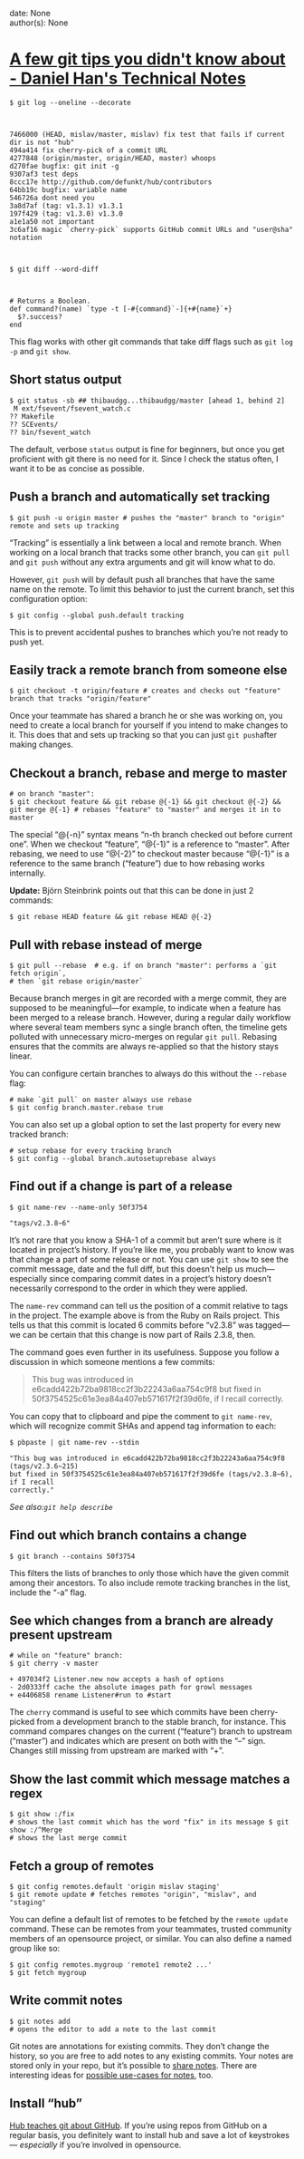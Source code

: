 
date: None  
author(s): None  

# [A few git tips you didn't know about - Daniel Han's Technical Notes](https://sites.google.com/site/xiangyangsite/home/technical-tips/software-development/git/a-few-git-tips-you-didn-t-know-about)


    $ git log --oneline --decorate
    
    
    
    7466000 (HEAD, mislav/master, mislav) fix test that fails if current dir is not "hub"
    494a414 fix cherry-pick of a commit URL
    4277848 (origin/master, origin/HEAD, master) whoops
    d270fae bugfix: git init -g
    9307af3 test deps
    8ccc17e http://github.com/defunkt/hub/contributors
    64bb19c bugfix: variable name
    546726a dont need you
    3a8d7af (tag: v1.3.1) v1.3.1
    197f429 (tag: v1.3.0) v1.3.0
    a1e1a50 not important
    3c6af16 magic `cherry-pick` supports GitHub commit URLs and "user@sha" notation
    
    
    
    $ git diff --word-diff
    
    
    
    # Returns a Boolean.
    def command?(name) `type -t [-#{command}`-]{+#{name}`+}
      $?.success?
    end
    

This flag works with other git commands that take diff flags such as `git log -p` and `git show`.

## Short status output
    
    
    $ git status -sb ## thibaudgg...thibaudgg/master [ahead 1, behind 2]
     M ext/fsevent/fsevent_watch.c
    ?? Makefile
    ?? SCEvents/
    ?? bin/fsevent_watch
    

The default, verbose `status` output is fine for beginners, but once you get proficient with git there is no need for it. Since I check the status often, I want it to be as concise as possible.

## Push a branch and automatically set tracking
    
    
    $ git push -u origin master # pushes the "master" branch to "origin" remote and sets up tracking
    

“Tracking” is essentially a link between a local and remote branch. When working on a local branch that tracks some other branch, you can `git pull` and `git push` without any extra arguments and git will know what to do.

However, `git push` will by default push all branches that have the same name on the remote. To limit this behavior to just the current branch, set this configuration option:
    
    
    $ git config --global push.default tracking
    

This is to prevent accidental pushes to branches which you’re not ready to push yet.

## Easily track a remote branch from someone else
    
    
    $ git checkout -t origin/feature # creates and checks out "feature" branch that tracks "origin/feature"
    

Once your teammate has shared a branch he or she was working on, you need to create a local branch for yourself if you intend to make changes to it. This does that and sets up tracking so that you can just `git push`after making changes.

## Checkout a branch, rebase and merge to master
    
    
    # on branch "master":
    $ git checkout feature && git rebase @{-1} && git checkout @{-2} && git merge @{-1} # rebases "feature" to "master" and merges it in to master
    

The special “@{-n}” syntax means “n-th branch checked out before current one”. When we checkout “feature”, “@{-1}” is a reference to “master”. After rebasing, we need to use “@{-2}” to checkout master because “@{-1}” is a reference to the same branch (“feature”) due to how rebasing works internally.

 **Update:** Björn Steinbrink points out that this can be done in just 2 commands:
    
    
    $ git rebase HEAD feature && git rebase HEAD @{-2}
    

## Pull with rebase instead of merge
    
    
    $ git pull --rebase  # e.g. if on branch "master": performs a `git fetch origin`,
    # then `git rebase origin/master`
    

Because branch merges in git are recorded with a merge commit, they are supposed to be meaningful—for example, to indicate when a feature has been merged to a release branch. However, during a regular daily workflow where several team members sync a single branch often, the timeline gets polluted with unnecessary micro-merges on regular `git pull`. Rebasing ensures that the commits are always re-applied so that the history stays linear.

You can configure certain branches to always do this without the `--rebase` flag:
    
    
    # make `git pull` on master always use rebase
    $ git config branch.master.rebase true
    

You can also set up a global option to set the last property for every new tracked branch:
    
    
    # setup rebase for every tracking branch
    $ git config --global branch.autosetuprebase always
    

## Find out if a change is part of a release
    
    
    $ git name-rev --name-only 50f3754
    
    "tags/v2.3.8~6"
    

It’s not rare that you know a SHA-1 of a commit but aren’t sure where is it located in project’s history. If you’re like me, you probably want to know was that change a part of some release or not. You can use `git show` to see the commit message, date and the full diff, but this doesn’t help us much—especially since comparing commit dates in a project’s history doesn’t necessarily correspond to the order in which they were applied.

The `name-rev` command can tell us the position of a commit relative to tags in the project. The example above is from the Ruby on Rails project. This tells us that this commit is located 6 commits before “v2.3.8” was tagged—we can be certain that this change is now part of Rails 2.3.8, then.

The command goes even further in its usefulness. Suppose you follow a discussion in which someone mentions a few commits:

> This bug was introduced in e6cadd422b72ba9818cc2f3b22243a6aa754c9f8 but fixed in 50f3754525c61e3ea84a407eb571617f2f39d6fe, if I recall correctly.

You can copy that to clipboard and pipe the comment to `git name-rev`, which will recognize commit SHAs and append tag information to each:
    
    
    $ pbpaste | git name-rev --stdin
    
    "This bug was introduced in e6cadd422b72ba9818cc2f3b22243a6aa754c9f8 (tags/v2.3.6~215)
    but fixed in 50f3754525c61e3ea84a407eb571617f2f39d6fe (tags/v2.3.8~6), if I recall
    correctly."
    

_See also:`git help describe`_

## Find out which branch contains a change
    
    
    $ git branch --contains 50f3754
    

This filters the lists of branches to only those which have the given commit among their ancestors. To also include remote tracking branches in the list, include the “-a” flag.

## See which changes from a branch are already present upstream
    
    
    # while on "feature" branch:
    $ git cherry -v master
    
    + 497034f2 Listener.new now accepts a hash of options
    - 2d0333ff cache the absolute images path for growl messages
    + e4406858 rename Listener#run to #start
    

The `cherry` command is useful to see which commits have been cherry-picked from a development branch to the stable branch, for instance. This command compares changes on the current (“feature”) branch to upstream (“master”) and indicates which are present on both with the “–” sign. Changes still missing from upstream are marked with “+”.

## Show the last commit which message matches a regex
    
    
    $ git show :/fix
    # shows the last commit which has the word "fix" in its message $ git show :/^Merge
    # shows the last merge commit
    

## Fetch a group of remotes
    
    
    $ git config remotes.default 'origin mislav staging'
    $ git remote update # fetches remotes "origin", "mislav", and "staging"
    

You can define a default list of remotes to be fetched by the `remote update` command. These can be remotes from your teammates, trusted community members of an opensource project, or similar. You can also define a named group like so:
    
    
    $ git config remotes.mygroup 'remote1 remote2 ...'
    $ git fetch mygroup
    

## Write commit notes
    
    
    $ git notes add
    # opens the editor to add a note to the last commit
    

Git notes are annotations for existing commits. They don’t change the history, so you are free to add notes to any existing commits. Your notes are stored only in your repo, but it’s possible to [share notes](http://lists.zerezo.com/git/msg714256.html). There are interesting ideas for [possible use-cases for notes](http://lists-archives.org/git/709977-git-notes-notes.html), too.

## Install “hub”

[Hub teaches git about GitHub](http://defunkt.io/hub/). If you’re using repos from GitHub on a regular basis, you definitely want to install hub and save a lot of keystrokes— _especially_ if you’re involved in opensource.

